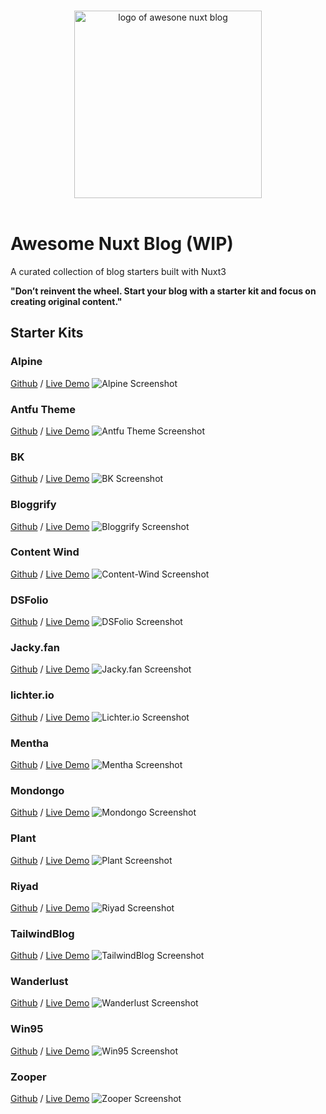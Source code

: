 <p align="center">
  <br/>
  <img width="300" src="./assets/awesome-nuxt-blog.svg" alt="logo of awesone nuxt blog">
  <br/>
  <br/>
</p>

# Awesome Nuxt Blog (WIP)

A curated collection of blog starters built with Nuxt3

**"Don’t reinvent the wheel. Start your blog with a starter kit and focus on creating original content."**

## Starter Kits

### Alpine

[Github](https://github.com/nuxt-themes/alpine) / [Live Demo](https://alpine.nuxt.space/articles)
![Alpine Screenshot](/assets/screenshots/alpine.jpg)

### Antfu Theme

[Github](https://github.com/chansee97/nuxt-blog) / [Live Demo](https://chansee-nuxt-blog.netlify.app/blog)
![Antfu Theme Screenshot](/assets/screenshots/antfu-theme.jpg)

### BK

[Github](https://github.com/logotip4ik/portfolio) / [Live Demo](https://bogdankostyuk.xyz/)
![BK Screenshot](/assets/screenshots/bk.gif)

### Bloggrify

[Github](https://github.com/bloggrify/bloggrify) / [Live Demo](https://mistral.bloggrify.com/)
![Bloggrify Screenshot](/assets/screenshots/bloggrify.jpg)

<!--
NOTE: Not Working Properly
### Canopas

[Github](https://github.com/canopas/nuxt-blog-kit) / [Live Demo](https://canopas.com/resources)
![Canopas Screenshot](/assets/screenshots/canopas.jpg)
-->

<!--
NOTE: Not Working Properly 
### Claudia

[Github](https://github.com/claudiabdm/portfolio-2021) / [Live Demo](https://www.claudiabdm.com/)
![Claudia Screenshot](/assets/screenshots/claudia.jpg)
-->

### Content Wind

[Github](https://github.com/Atinux/content-wind) / [Live Demo](https://content-wind.nuxt.space/)
![Content-Wind Screenshot](/assets/screenshots/content-wind.jpg)

### DSFolio

[Github](https://github.com/dsbalico/dsfolio-v2) / [Live Demo](https://dsfolio.vercel.app/)
![DSFolio Screenshot](/assets/screenshots/dsfolio.jpg)

<!--
NOTE: Not Working Properly
### IDE Theme

[Github](https://github.com/alexdeploy/developer-portfolio-v2) / [Live Demo](https://developer-portfolio-v2.netlify.app/projects)
![IDE Theme](/assets/screenshots/ide-theme.gif)
-->

### Jacky.fan

[Github](https://github.com/redfrogsss/nuxt-blog) / [Live Demo](https://blog.jacky.fan/)
![Jacky.fan Screenshot](/assets/screenshots/jacky.fan.jpg)

### lichter.io

[Github](https://github.com/manniL/lichter.io) / [Live Demo](https://www.lichter.io/)
![Lichter.io Screenshot](/assets/screenshots/lichterio.jpg)

### Mentha

[Github](https://github.com/howbizarre/mentha) / [Live Demo](https://mentha.bizarre.how/)
![Mentha Screenshot](/assets/screenshots/mentha.jpg)

### Mondongo

[Github](https://github.com/mdrathik/nuxtjs-tailwind-blog) / [Live Demo](https://nuxt-tailwind-blog.netlify.app/)
![Mondongo Screenshot](/assets/screenshots/mondongo.jpg)

### Plant

[Github](https://github.com/phpjscoding/nuxt3-blog-starter) / [Live Demo](https://nuxt3-blog-starter.pages.dev/)
![Plant Screenshot](/assets/screenshots/plant.jpg)

### Riyad

[Github](https://github.com/nurRiyad/nuxt-blog) / [Live Demo](https://blog.nurriyad.xyz/)
![Riyad Screenshot](/assets/screenshots/riyad.jpg)

### TailwindBlog

[Github](https://github.com/narasimhajupally/tailwind-nuxtjs-starter-blog) / [Live Demo](https://nuxt-blog-starter-wisp.vercel.app/)
![TailwindBlog Screenshot](/assets/screenshots/tailwindblog.jpg)

### Wanderlust

[Github](https://github.com/Wisp-CMS/nuxt-blog-starter-wisp) / [Live Demo](https://nuxt-blog-starter-wisp.vercel.app/)
![Wanderlust Screenshot](/assets/screenshots/wanderlust.jpg)

### Win95

[Github](https://github.com/DonChiaQE/win95) / [Live Demo](https://www.donchia.tech/)
![Win95 Screenshot](/assets/screenshots/win95.jpg)

### Zooper

[Github](https://github.com/fayazara/zooper) / [Live Demo](https://zooper.pages.dev/)
![Zooper Screenshot](/assets/screenshots/zooper.jpg)
